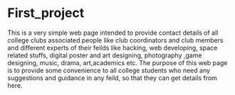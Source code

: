 # First_project
This is a very simple web page intended to provide contact details of all college clubs associated people like club coordinators and club members and different experts of their feilds like hacking, web developing, space related stuffs, digital poster and art designing, photography ,game designing, music, drama, art,academics etc.
The purpose of this web page is to provide some convenience to all college students who need any suggestions and guidance in any feild, so that they can get details from here.
